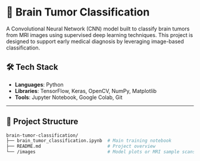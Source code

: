 # 🧠 Brain Tumor Classification

A Convolutional Neural Network (CNN) model built to classify brain tumors from MRI images using supervised deep learning techniques. This project is designed to support early medical diagnosis by leveraging image-based classification.

## 🛠️ Tech Stack

- **Languages**: Python
- **Libraries**: TensorFlow, Keras, OpenCV, NumPy, Matplotlib
- **Tools**: Jupyter Notebook, Google Colab, Git

---

## 📁 Project Structure

```bash
brain-tumor-classification/
├── brain_tumor_classification.ipynb  # Main training notebook
├── README.md                         # Project overview
└── /images                           # Model plots or MRI sample scans
